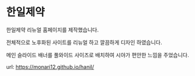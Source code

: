 # 한일제약

한일제약 리뉴얼 홈페이지를 제작했습니다.


전체적으로 노후화된 사이트를 리뉴얼 하고 깔끔하게 디자인 하였습니다.


메인 슬라이드 배너를 풀와이드 사이즈로 배치하여 시야가 편안한 느낌을 주었습니다.


url: https://monari12.github.io/hanil/
